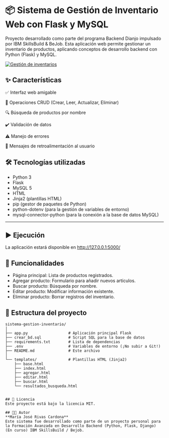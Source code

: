# 📦 Sistema de Gestión de Inventario Web con Flask y MySQL

Proyecto desarrollado como parte del programa Backend Dianjo impulsado por IBM SkillsBuild & BeJob. Esta aplicación web permite gestionar un inventario de productos, aplicando conceptos de desarrollo backend con Python (Flask) y MySQL.

[![Gestión de inventarios](https://github.com/user-attachments/assets/0341122f-b756-47f1-82f8-9220594f3c52)](https://github.com/user-attachments/assets/0341122f-b756-47f1-82f8-9220594f3c52)

## ✨ Características
✅ Interfaz web amigable

🔄 Operaciones CRUD (Crear, Leer, Actualizar, Eliminar)

🔍 Búsqueda de productos por nombre

✔️ Validación de datos

⚠️ Manejo de errores

💬 Mensajes de retroalimentación al usuario

## 🛠️ Tecnologías utilizadas
- Python 3
- Flask
- MySQL 5
- HTML
- Jinja2 (plantillas HTML)
- pip (gestor de paquetes de Python)
- python-dotenv (para la gestión de variables de entorno)
- mysql-connector-python (para la conexión a la base de datos MySQL)

---
## ▶️ Ejecución

La aplicación estará disponible en http://127.0.0.1:5000/

## 🧪 Funcionalidades
- Página principal: Lista de productos registrados.
- Agregar producto: Formulario para añadir nuevos artículos.
- Buscar producto: Búsqueda por nombre.
- Editar producto: Modificar información existente.
- Eliminar producto: Borrar registros del inventario.

## 📂 Estructura del proyecto
```
sistema-gestion-inventario/
│
├── app.py                  # Aplicación principal Flask
├── crear_bd.sql            # Script SQL para la base de datos
├── requirements.txt        # Lista de dependencias
├── .env                    # Variables de entorno (¡No subir a Git!)
├── README.md               # Este archivo
│
└── templates/              # Plantillas HTML (Jinja2)
    ├── base.html
    ├── index.html
    ├── agregar.html
    ├── editar.html
    ├── buscar.html
    └── resultados_busqueda.html


## 📜 Licencia
Este proyecto está bajo la licencia MIT.

## 🧑‍💻 Autor
**María José Rivas Cardona**
Este sistema fue desarrollado como parte de un proyecto personal para la Formación Avanzada en Desarrollo Backend (Python, Flask, Django) (En curso) IBM SkillsBuild / Bejob.


